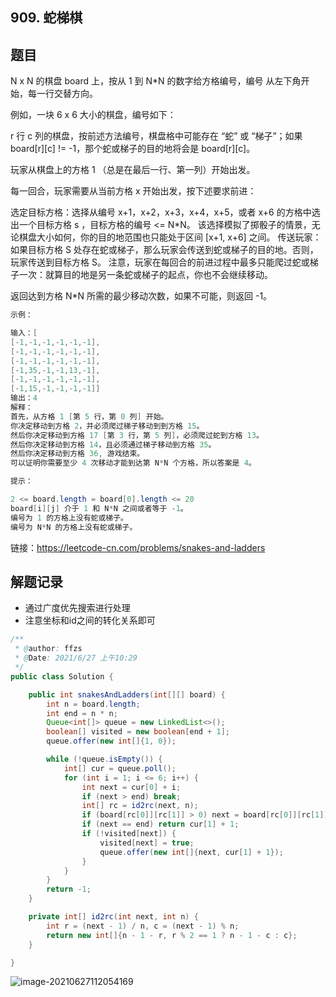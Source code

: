 ## 909. 蛇梯棋

## 题目

N x N 的棋盘 board 上，按从 1 到 N*N 的数字给方格编号，编号 从左下角开始，每一行交替方向。

例如，一块 6 x 6 大小的棋盘，编号如下：


r 行 c 列的棋盘，按前述方法编号，棋盘格中可能存在 “蛇” 或 “梯子”；如果 board[r][c] != -1，那个蛇或梯子的目的地将会是 board[r][c]。

玩家从棋盘上的方格 1 （总是在最后一行、第一列）开始出发。

每一回合，玩家需要从当前方格 x 开始出发，按下述要求前进：

选定目标方格：选择从编号 x+1，x+2，x+3，x+4，x+5，或者 x+6 的方格中选出一个目标方格 s ，目标方格的编号 <= N*N。
该选择模拟了掷骰子的情景，无论棋盘大小如何，你的目的地范围也只能处于区间 [x+1, x+6] 之间。
传送玩家：如果目标方格 S 处存在蛇或梯子，那么玩家会传送到蛇或梯子的目的地。否则，玩家传送到目标方格 S。 
注意，玩家在每回合的前进过程中最多只能爬过蛇或梯子一次：就算目的地是另一条蛇或梯子的起点，你也不会继续移动。

返回达到方格 N*N 所需的最少移动次数，如果不可能，则返回 -1。

```java
示例：

输入：[
[-1,-1,-1,-1,-1,-1],
[-1,-1,-1,-1,-1,-1],
[-1,-1,-1,-1,-1,-1],
[-1,35,-1,-1,13,-1],
[-1,-1,-1,-1,-1,-1],
[-1,15,-1,-1,-1,-1]]
输出：4
解释：
首先，从方格 1 [第 5 行，第 0 列] 开始。
你决定移动到方格 2，并必须爬过梯子移动到到方格 15。
然后你决定移动到方格 17 [第 3 行，第 5 列]，必须爬过蛇到方格 13。
然后你决定移动到方格 14，且必须通过梯子移动到方格 35。
然后你决定移动到方格 36, 游戏结束。
可以证明你需要至少 4 次移动才能到达第 N*N 个方格，所以答案是 4。
```

```java
提示：

2 <= board.length = board[0].length <= 20
board[i][j] 介于 1 和 N*N 之间或者等于 -1。
编号为 1 的方格上没有蛇或梯子。
编号为 N*N 的方格上没有蛇或梯子。
```


链接：https://leetcode-cn.com/problems/snakes-and-ladders

## 解题记录

+ 通过广度优先搜索进行处理
+ 注意坐标和id之间的转化关系即可

```java
/**
 * @author: ffzs
 * @Date: 2021/6/27 上午10:29
 */
public class Solution {

    public int snakesAndLadders(int[][] board) {
        int n = board.length;
        int end = n * n;
        Queue<int[]> queue = new LinkedList<>();
        boolean[] visited = new boolean[end + 1];
        queue.offer(new int[]{1, 0});

        while (!queue.isEmpty()) {
            int[] cur = queue.poll();
            for (int i = 1; i <= 6; i++) {
                int next = cur[0] + i;
                if (next > end) break;
                int[] rc = id2rc(next, n);
                if (board[rc[0]][rc[1]] > 0) next = board[rc[0]][rc[1]];
                if (next == end) return cur[1] + 1;
                if (!visited[next]) {
                    visited[next] = true;
                    queue.offer(new int[]{next, cur[1] + 1});
                }
            }
        }
        return -1;
    }

    private int[] id2rc(int next, int n) {
        int r = (next - 1) / n, c = (next - 1) % n;
        return new int[]{n - 1 - r, r % 2 == 1 ? n - 1 - c : c};
    }

}
```

![image-20210627112054169](https://gitee.com/ffzs/picture_go/raw/master/img/image-20210627112054169.png)